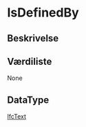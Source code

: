 # IsDefinedBy

## Beskrivelse

## Værdiliste

None

## DataType

[IfcText](../DataTypes/IfcText.md)
